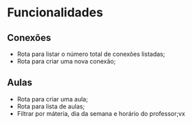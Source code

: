 # Funcionalidades

## Conexões

- Rota para listar o número total de conexões listadas;
- Rota para criar uma nova conexão;

## Aulas 
- Rota para criar uma aula;
- Rota para lista de aulas;
 - Filtrar por máteria, dia da semana e horário do professor;vx